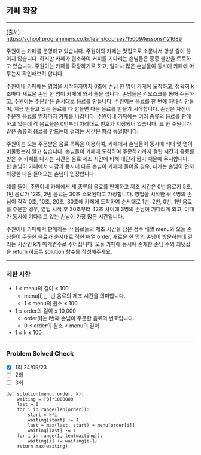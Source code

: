 ## 카페 확장

---

[출처] https://school.programmers.co.kr/learn/courses/15009/lessons/121689

주원이는 카페를 운영하고 있습니다. 주원이의 카페는 맛집으로 소문나서 항상 줄이 끊이지 않습니다. 
하지만 카페가 협소하여 커피를 기다리는 손님들은 종종 불만을 토로하고 있습니다. 
주원이는 카페를 확장하기로 하고, 얼마나 많은 손님들이 동시에 카페에 머무는지 확인해보려 합니다.

주원이네 카페에는 영업을 시작하자마자 0초에 손님 한 명이 가게에 도착하고, 
정확히 k초마다 새로운 손님 한 명이 카페에 와서 줄을 섭니다. 손님들은 키오스크를 통해 주문하고, 
주원이는 주문받은 순서대로 음료를 만듭니다. 주원이는 음료를 한 번에 하나씩 만들며, 
지금 만들고 있는 음료를 다 만들면 다음 음료를 만들기 시작합니다. 
손님은 자신이 주문한 음료를 받자마자 카페를 나갑니다. 주원이네 카페에는 여러 종류의 음료를 판매하고 있는데 
각 음료들은 0번부터 차례대로 번호가 지정되어 있습니다. 또
한 주원이가 같은 종류의 음료를 만드는데 걸리는 시간은 항상 동일합니다.

주원이는 오늘 주문받은 음료 목록을 이용하여, 카페에서 손님들이 동시에 최대 몇 명이 머물렀는지 알고 싶습니다. 
손님들이 카페에 도착하여 주문하기까지 걸린 시간과 음료를 받은 후 카페를 나가는 시간은 음료 제조 시간에 
비해 대단히 짧기 때문에 무시합니다. 한 손님이 카페에서 나감과 동시에 다른 손님이 카페에 들어올 경우, 
나가는 손님이 먼저 퇴장한 다음 들어오는 손님이 입장합니다.

예를 들어, 주원이네 카페에서 세 종류의 음료를 판매하고 제조 시간은 0번 음료가 5초, 
1번 음료가 12초, 2번 음료는 30초 소요된다고 가정합니다. 
영업을 시작한 뒤 4명의 손님이 각각 0초, 10초, 20초, 30초에 카페에 도착하여 순서대로 
1번, 2번, 0번, 1번 음료를 주문한 경우, 영업 시작 후 30초부터 42초 사이에 3명의 손님이 기다리게 되고, 
이때가 동시에 기다리고 있는 손님이 가장 많은 시간입니다.

주원이네 카페에서 판매하는 각 음료들의 제조 시간을 담은 정수 배열 menu와 
오늘 손님들이 주문한 음료가 순서대로 적힌 배열 order, 
새로운 한 명의 손님이 방문하는데 걸리는 시간인 k가 매개변수로 주어집니다. 
오늘 카페에 동시에 존재한 손님 수의 최댓값을 return 하도록 solution 함수를 작성해주세요.

---

### 제한 사항

- 1 ≤ menu의 길이 ≤ 100
  - menu[i]는 i번 음료의 제조 시간을 의미합니다.
  - 1 ≤ menu의 원소 ≤ 100
- 1 ≤ order의 길이 ≤ 10,000
  - order[i]는 i번째 손님이 주문한 음료의 번호입니다.
  - 0 ≤ order의 원소 < menu의 길이
- 1 ≤ k ≤ 100

---
### Problem Solved Check
- [x] 1회 24/09/23
- [ ] 2회
- [ ] 3회

~~~
def solution(menu, order, k):
    waiting = [0]*1000000
    last = 0
    for i in range(len(order)):
        start = k*i
        waiting[start] += 1
        last = max(last, start) + menu[order[i]]
        waiting[last] -= 1
    for i in range(1, len(waiting)):
        waiting[i] += waiting[i-1]
    return max(waiting)
    
~~~
